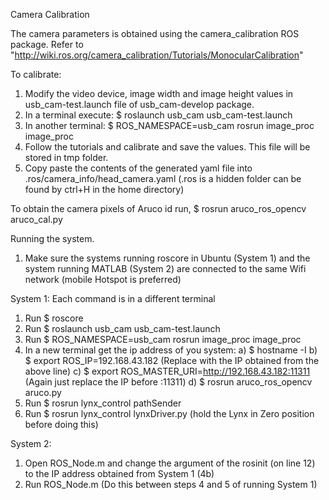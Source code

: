 Camera Calibration

The camera parameters is obtained using the camera_calibration ROS package.
Refer to "http://wiki.ros.org/camera_calibration/Tutorials/MonocularCalibration"

To calibrate:
1) Modify the video device, image width and image height values in usb_cam-test.launch file of usb_cam-develop package.
2) In a terminal execute:
	$ roslaunch usb_cam usb_cam-test.launch 
3) In another terminal:
	$ ROS_NAMESPACE=usb_cam rosrun image_proc image_proc
4) Follow the tutorials and calibrate and save the values. This file will be stored in  tmp folder.
5) Copy paste the contents of the generated yaml file into .ros/camera_info/head_camera.yaml (.ros is a hidden folder can be found by ctrl+H in the home directory)

To obtain the camera pixels of Aruco id run, $ rosrun aruco_ros_opencv aruco_cal.py 

Running the system.
1) Make sure the systems running roscore in Ubuntu (System 1) and the system running MATLAB (System 2) are connected to the same Wifi network
(mobile Hotspot is preferred)

System 1:
Each command is in a different terminal
1) Run $ roscore
2) Run $ roslaunch usb_cam usb_cam-test.launch 
3) Run $ ROS_NAMESPACE=usb_cam rosrun image_proc image_proc
4) In a new terminal get the ip address of you system:
	a) $ hostname -I
	b) $ export ROS_IP=192.168.43.182 (Replace with the IP obtained from the above line)
	c) $ export ROS_MASTER_URI=http://192.168.43.182:11311 (Again just replace the IP before :11311)
	d) $ rosrun aruco_ros_opencv aruco.py 
5) Run $ rosrun lynx_control pathSender
6) Run $ rosrun lynx_control lynxDriver.py (hold the Lynx in Zero position before doing this)

System 2:
1) Open ROS_Node.m and change the argument of the rosinit (on line 12) to the IP address obtained from System 1 (4b)
2) Run ROS_Node.m (Do this between steps 4 and 5 of running System 1)
